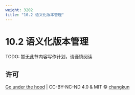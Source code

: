 ```yaml
---
weight: 3202
title: "10.2 语义化版本管理"
---
```


# 10.2 语义化版本管理

TODO: 暂无此节内容写作计划，请谨慎阅读

## 许可

[Go under the hood](https://github.com/golang-design/under-the-hood) | CC-BY-NC-ND 4.0 & MIT &copy; [changkun](https://changkun.de)
